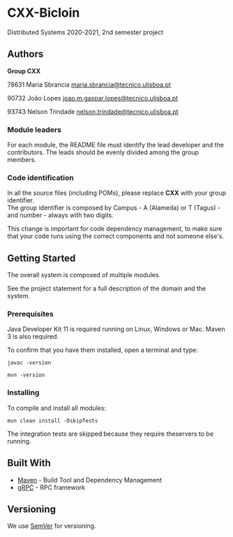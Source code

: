 # CXX-Bicloin

Distributed Systems 2020-2021, 2nd semester project


## Authors

**Group CXX**


78631 Maria Sbrancia [maria.sbrancia@tecnico.ulisboa.pt](mailto:maria.sbrancia@tecnico.ulisboa.pt)

90732 João Lopes [joao.m.gaspar.lopes@tecnico.ulisboa.pt](mailto:joao.m.gaspar.lopes@tecnico.ulisboa.pt)

93743 Nelson Trindade [nelson.trindade@tecnico.ulisboa.pt](mailto:nelson.trindade@tecnico.ulisboa.pt)


### Module leaders

For each module, the README file must identify the lead developer and the contributors.
The leads should be evenly divided among the group members.

### Code identification

In all the source files (including POMs), please replace __CXX__ with your group identifier.  
The group identifier is composed by Campus - A (Alameda) or T (Tagus) - and number - always with two digits.

This change is important for code dependency management, to make sure that your code runs using the correct components and not someone else's.


## Getting Started

The overall system is composed of multiple modules.

See the project statement for a full description of the domain and the system.

### Prerequisites

Java Developer Kit 11 is required running on Linux, Windows or Mac.
Maven 3 is also required.

To confirm that you have them installed, open a terminal and type:

```
javac -version

mvn -version
```

### Installing

To compile and install all modules:

```
mvn clean install -DskipTests
```

The integration tests are skipped because they require theservers to be running.


## Built With

* [Maven](https://maven.apache.org/) - Build Tool and Dependency Management
* [gRPC](https://grpc.io/) - RPC framework


## Versioning

We use [SemVer](http://semver.org/) for versioning. 
